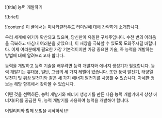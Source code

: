 ![title]
능력 개발하기

![brief]

![content]
이 글에서는 미사카클라우드 터미널에 대해 간략하게 소개합니다.

우리 세계에 위기가 확산되고 있으며, 당신만이 유일한 구세주입니다. 수천 번의 어려움을 극복하고 마침내 여러분을 찾았으니, 이 재앙을 극복할 수 있도록 도와주시길 바랍니다. 이제 여러분에게 필요한 가장 기본적이지만 가장 중요한 기술, 즉 능력을 개발하는 방법에 대해 알려드리고자 합니다.

능력을 개발하고 능력 기술을 배우려면 능력 개발자와 에너지 생성기가 필요합니다. 능력 개발기는 휴대용, 일반, 고급의 세 가지 레벨이 있습니다. 또한 풍력 발전기, 태양열 발전기 및 위상 발전기와 같은 세 가지 에너지 발전기를 사용할 수 있습니다. 자세한 정보는 해당 항목에서 찾아볼 수 있습니다.

어떤 것을 선택하든, 능력 개발기와 에너지 생성기를 만든 다음 능력 개발기에게 상상 에너지(IF)를 공급한 뒤, 능력 개발기를 사용하여 능력을 개발해야 합니다.

어빌리티와 함께 모험을 시작하세요!



